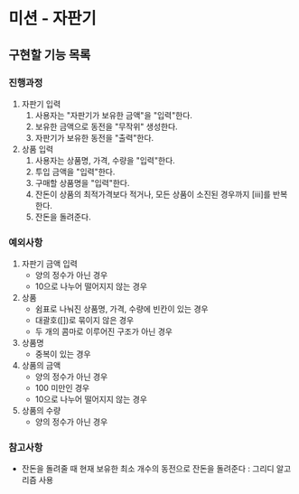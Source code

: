 # 미션 - 자판기

## 구현할 기능 목록

### 진행과정
1. 자판기 입력
   1. 사용자는 "자판기가 보유한 금액"을 "입력"한다.
   2. 보유한 금액으로 동전을 "무작위" 생성한다.
   3. 자판기가 보유한 동전을 "출력"한다.
2. 상품 입력
   1. 사용자는 상품명, 가격, 수량을 "입력"한다.
   2. 투입 금액을 "입력"한다.
   3. 구매할 상품명을 "입력"한다.
   4. 잔돈이 상품의 최적가격보다 적거나, 모든 상품이 소진된 경우까지 [iii]를 반복한다.
   5. 잔돈을 돌려준다.

### 예외사항
1. 자판기 금액 입력
   - 양의 정수가 아닌 경우
   - 10으로 나누어 떨어지지 않는 경우
2. 상품
   - 쉼표로 나눠진 상품명, 가격, 수량에 빈칸이 있는 경우
   - 대괄호([])로 묶이지 않은 경우
   - 두 개의 콤마로 이루어진 구조가 아닌 경우
3. 상품명
   - 중복이 있는 경우
4. 상품의 금액
   - 양의 정수가 아닌 경우
   - 100 미만인 경우
   - 10으로 나누어 떨어지지 않는 경우
5. 상품의 수량
   - 양의 정수가 아닌 경우

### 참고사항
- 잔돈을 돌려줄 때 현재 보유한 최소 개수의 동전으로 잔돈을 돌려준다 : 그리디 알고리즘 사용